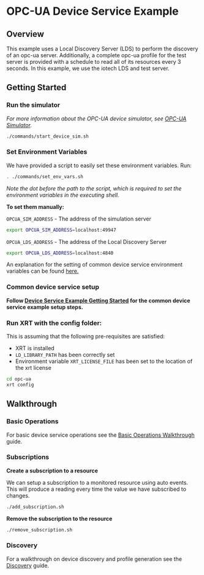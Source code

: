 # OPC-UA Device Service Example

## Overview

This example uses a Local Discovery Server (LDS) to perform the discovery of an opc-ua server.
Additionally, a complete opc-ua profile for the test server is provided with a schedule to read all of its resources every 3 seconds.
In this example, we use the iotech LDS and test server.

## Getting Started

### **Run the simulator**

*For more information about the OPC-UA device simulator, see [OPC-UA Simulator](https://www.fixthislink.please).*

```bash
./commands/start_device_sim.sh
```

### **Set Environment Variables**

We have provided a script to easily set these environment variables. Run:
```bash
. ./commands/set_env_vars.sh
```
*Note the dot before the path to the script, which is required to set the environment variables in the executing shell.*

**To set them manually:**

`OPCUA_SIM_ADDRESS` - The address of the simulation server

```bash
export OPCUA_SIM_ADDRESS=localhost:49947
```

`OPCUA_LDS_ADDRESS` - The address of the Local Discovery Server
```bash
export OPCUA_LDS_ADDRESS=localhost:4840
```

An explanation for the setting of common device service environment variables can be found [here.](../interactive-walkthrough/ds-getting-started-common.md/#Device-service-configuration-setup)

### **Common device service setup**
**Follow [Device Service Example Getting Started](../interactive-walkthrough/ds-getting-started-common.md) for the common device service example setup steps.**


### **Run XRT with the config folder:**

This is assuming that the following pre-requisites are satisfied:

* XRT is installed
* `LD_LIBRARY_PATH` has been correctly set
* Environment variable `XRT_LICENSE_FILE` has been set to the location of the xrt license 

```bash
cd opc-ua
xrt config
```

## Walkthrough

### Basic Operations 

For basic device service operations see the [Basic Operations Walkthrough](../interactive-walkthrough/basic-operations.md) guide.

### Subscriptions

**Create a subscription to a resource**

We can setup a subscription to a monitored resource using auto events. This will produce a reading every time the value we have subscribed to changes.

```bash
./add_subscription.sh
```

**Remove the subscription to the resource**

```bash
./remove_subscription.sh
```

### Discovery

For a walkthrough on device discovery and profile generation see the [Discovery](../interactive-walkthrough/discovery.md) guide.
